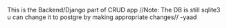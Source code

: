 This is the Backend/Django part of CRUD app
//Note: The DB is still sqlite3 u can change it to postgre by making appropriate changes//
-yaad
